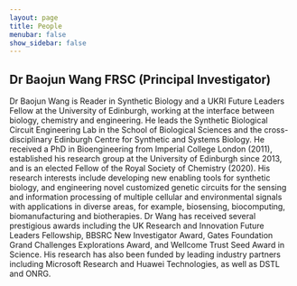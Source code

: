 ```yaml
---
layout: page
title: People
menubar: false
show_sidebar: false
---
```


## Dr Baojun Wang FRSC (Principal Investigator)
​Dr Baojun Wang is Reader in Synthetic Biology and a UKRI Future Leaders Fellow at the University of Edinburgh, working at the interface between biology, chemistry and engineering. He leads the Synthetic Biological Circuit Engineering Lab in the School of Biological Sciences and the cross-disciplinary Edinburgh Centre for Synthetic and Systems Biology. He received a PhD in Bioengineering from Imperial College London (2011), established his research group at the University of Edinburgh since 2013, and is an elected Fellow of the Royal Society of Chemistry (2020). His research interests include developing new enabling tools for synthetic biology, and engineering novel customized genetic circuits for the sensing and information processing of multiple cellular and environmental signals with applications in diverse areas, for example, biosensing, biocomputing, biomanufacturing and biotherapies. Dr Wang has received several prestigious awards including the UK Research and Innovation Future Leaders Fellowship, BBSRC New Investigator Award, Gates Foundation Grand Challenges Explorations Award, and Wellcome Trust Seed Award in Science. His research has also been funded by leading industry partners including Microsoft Research and Huawei Technologies, as well as DSTL and ONRG.